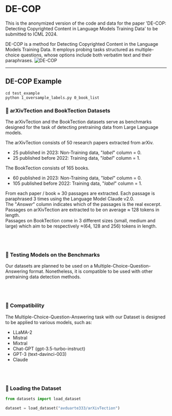 # DE-COP
This is the anonymized version of the code and data for the paper 'DE-COP: Detecting Copyrighted Content in Language Models Training Data' to be submitted to ICML 2024.<br>


DE-COP is a method for Detecting Copyrighted Content in the Language Models Training Data. It employs probing tasks structured as multiple-choice questions, whose options include both verbatim text and their paraphrases.
![DE-COP](https://github.com/avduarte333/DE-COP/assets/79573601/78b2f167-988a-48cf-aef7-805682508873)


---
## DE-COP Example
```
cd test_example
python 1_oversample_labels.py 0_book_list
```




### 📄 arXivTection and BookTection Datasets
The arXivTection and the BookTection datasets serve as benchmarks designed for the task of detecting pretraining data from Large Language models.

The arXivTection consists of 50 research papers extracted from arXiv. 
- 25 published in 2023: Non-Training data, "_label_" column = 0.
- 25 published before 2022: Training data, "_label_" column = 1.

The BookTection consists of 165 books. 
- 60 published in 2023: Non-Training data, "_label_" column = 0.
- 105 published before 2022: Training data, "_label_" column = 1.


From each paper / book ≈ 30 passages are extracted. Each passage is paraphrased 3 times using the Language Model Claude v2.0. <br>
The "_Answer_" column indicates which of the passages is the real excerpt.<br>
Passages on arXivTection are extracted to be on average ≈ 128 tokens in length.<br>
Passages on BookTection come in 3 different sizes (small, medium and large) which aim to be respectively ≈(64, 128 and 256) tokens in length.

<br>
<br>

### 🧪 Testing Models on the Benchmarks
Our datasets are planned to be used on a Multiple-Choice-Question-Answering format. Nonetheless, it is compatible to be used with other pretraining data detection methods.<br>

<br>
<br>

### 🤝 Compatibility
The Multiple-Choice-Question-Answering task with our Dataset is designed to be applied to various models, such as:<br>
- LLaMA-2
- Mistral
- Mixtral
- Chat-GPT (gpt-3.5-turbo-instruct)
- GPT-3 (text-davinci-003)
- Claude 

<br>
<br>

### 🔧 Loading the Dataset
```python
from datasets import load_dataset

dataset = load_dataset("avduarte333/arXivTection")
```
